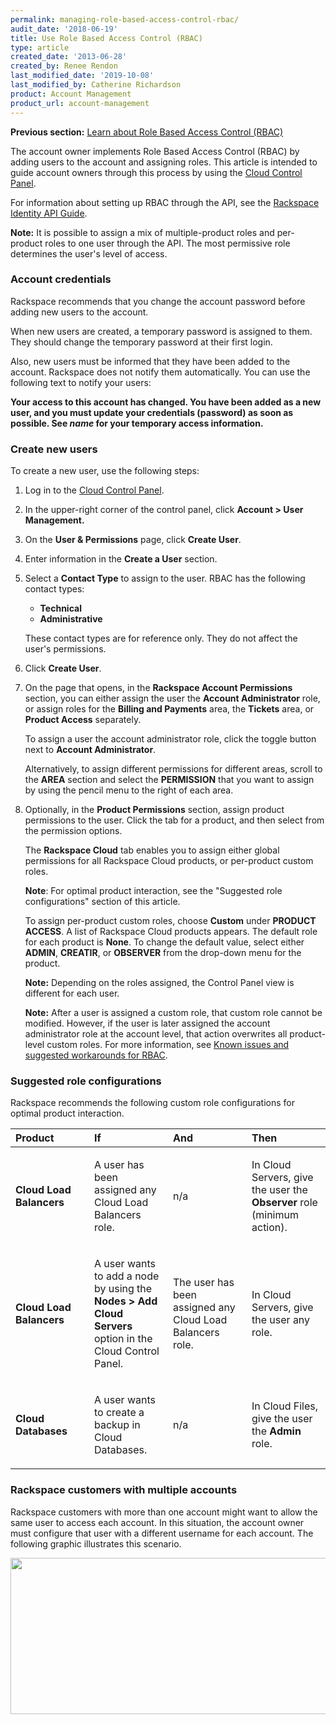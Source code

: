 ```yaml
---
permalink: managing-role-based-access-control-rbac/
audit_date: '2018-06-19'
title: Use Role Based Access Control (RBAC)
type: article
created_date: '2013-06-28'
created_by: Renee Rendon
last_modified_date: '2019-10-08'
last_modified_by: Catherine Richardson
product: Account Management
product_url: account-management
---
```


**Previous section:** [Learn about Role Based Access Control
(RBAC)](/how-to/overview-role-based-access-control-rbac)

The account owner implements Role Based Access Control (RBAC) by adding users
to the account and assigning roles. This article is intended to guide account
owners through this process by using the [Cloud Control
Panel](https://login.rackspace.com/).

For information about setting up RBAC through the API, see the [Rackspace
Identity API
Guide](https://developer.rackspace.com/docs/cloud-identity/v2/developer-guide/).

**Note:** It is possible to assign a mix of multiple-product roles and
per-product roles to one user through the API. The most permissive role
determines the user's level of access.

### Account credentials

Rackspace recommends that you change the account password
before adding new users to the account.

When new users are created, a temporary password is assigned to
them. They should change the temporary password at their first login.

Also, new users must be informed that they have been added to the
account. Rackspace does not notify them automatically. You
can use the following text to notify your users:

   **Your access to this account has changed. You have been added as a new
   user, and you must update your credentials (password)
   as soon as possible. See *name* for your temporary access information.**

### Create new users

To create a new user, use the following steps:

1. Log in to the [Cloud Control Panel](https://login.rackspace.com/).
2. In the upper-right corner of the control panel, click **Account > User Management.**
3. On the **User & Permissions** page, click **Create User**.
4. Enter information in the **Create a User** section.

5. Select a **Contact Type** to assign to the user. RBAC has the following
   contact types:

   -  **Technical**
   -  **Administrative**

   These contact types are for reference only. They do not affect the user's
   permissions.

6. Click **Create User**.

7. On the page that opens, in the **Rackspace Account Permissions**
   section, you can either assign the
   user the **Account Administrator** role, or assign roles for the **Billing
   and Payments** area, the **Tickets** area, or **Product Access** separately.

   To assign a user the account administrator role, click the toggle button
   next to **Account Administrator**.

   Alternatively, to assign different permissions for different areas, scroll
   to the **AREA** section and select the **PERMISSION** that you want to assign
   by using the pencil menu to the right of each area.

7. Optionally, in the **Product Permissions** section, assign product
   permissions to the user. Click the tab for a product, and then
   select from the permission options.

   The **Rackspace Cloud** tab enables you to assign either global permissions
   for all Rackspace Cloud products, or per-product custom roles.

   **Note**: For optimal product interaction, see the "Suggested role
   configurations" section of this article.

   To assign per-product custom roles, choose **Custom**
   under **PRODUCT ACCESS**. A list of Rackspace Cloud products appears.
   The default role for each product is **None**. To change the default
   value, select either **ADMIN**, **CREATIR**, or **OBSERVER** from the drop-down menu for the product.

   **Note:** Depending on the roles assigned, the Control Panel view is
   different for each user.

   **Note:** After a user is assigned a custom role, that custom role
   cannot be modified. However, if the user is later assigned the
   account administrator role at the account level, that action overwrites all
   product-level custom roles. For more information, see [Known issues and
   suggested workarounds for
   RBAC](/how-to/known-issues-and-suggested-workarounds-role-based-access-control-rbac).

### Suggested role configurations

Rackspace recommends the following custom role configurations for
optimal product interaction.


<table>
<colgroup>
<col width="25%" />
<col width="25%" />
<col width="25%" />
<col width="25%" />
</colgroup>
<thead>
<tr class="header">
<th align="left">Product</th>
<th align="left">If</th>
<th align="left">And</th>
<th align="left">Then</th>
</tr>
</thead>
<tbody>
<tr class="odd">
<td align="left"><strong>Cloud Load Balancers</strong></td>
<td align="left"><p>A user has been assigned any Cloud Load Balancers role.</p></td>
<td align="left"><p>n/a</p></td>
<td align="left"><p>In Cloud Servers, give the user the <strong>Observer</strong> role (minimum action).</p></td>
</tr>
<tr class="even">
<td align="left"><strong>Cloud Load Balancers </strong></td>
<td align="left"><p>A user wants to add a node by using the <strong>Nodes > Add Cloud Servers</strong> option in the Cloud Control Panel.</p></td>
<td align="left"><p>The user has been assigned any Cloud Load Balancers role.</p></td>
<td align="left"><p>In Cloud Servers, give the user any role. </p></td>
</tr>
<tr class="odd">
<td align="left"><p><strong>Cloud Databases</strong></p></td>
<td align="left"><p>A user wants to create a backup in Cloud Databases.</p></td>
<td align="left"><p>n/a</p></td>
<td align="left"><p>In Cloud Files, give the user the <strong>Admin</strong> role.</p></td>
</tr>
</tbody>
</table>

### Rackspace customers with multiple accounts

Rackspace customers with more than one account might want to allow the
same user to access each account. In this situation, the account
owner must configure that user with a different username for
each account. The following graphic illustrates this scenario.

<img src="{% asset_path general/managing-role-based-access-control-rbac/MutiAccountsRBAC.png %}" width="534" height="250" />
